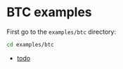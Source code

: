 # BTC examples


First go to the `examples/btc` directory:

```sh
cd examples/btc
```


- [todo](./todo.md)
